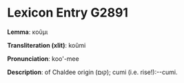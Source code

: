 # Lexicon Entry G2891

**Lemma**: κοῦμι

**Transliteration (xlit)**: koûmi

**Pronunciation**: koo'-mee

**Description**:
of Chaldee origin (קוּם); cumi (i.e. rise!):--cumi.
